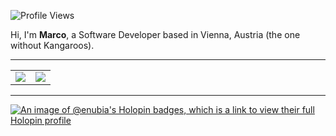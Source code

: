 ![Profile Views]

Hi, I'm **Marco**, a Software Developer based in Vienna, Austria (the one without Kangaroos).

---

<table align="center">
	<tr>
		<td align="center" style="padding=0;width=50%;">
			<img align="center" style="padding=0;" src="https://github-readme-stats-eight-theta.vercel.app/api?username=enubia&show_icons=true&include_all_commits=true&count_private=true&bg_color=1c1c1c&hide_border=true&text_color=ffffff&title_color=c3002f&icon_color=c3002f&hide_title=true" />
		</td>
		<td align="center" style="padding=0;width=50%;">
			<img align="center" style="padding=0;" src="https://github-readme-stats.quantumlytangled.vercel.app/api/top-langs/?username=enubia&layout=compact&bg_color=1c1c1c&hide_border=true&text_color=ffffff&title_color=c3002f&icon_color=c3002f&hide_title=true&count_private=true" />
		</td>
	</tr>
</table>

---

[![An image of @enubia's Holopin badges, which is a link to view their full Holopin profile](https://holopin.me/enubia)](https://holopin.io/@enubia)

[Profile Views]:		https://komarev.com/ghpvc/?username=enubia&color=7C3138&style=flat-square
